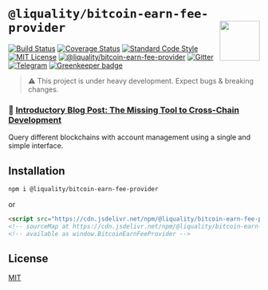 # `@liquality/bitcoin-earn-fee-provider` <img align="right" src="https://raw.githubusercontent.com/liquality/chainabstractionlayer/master/liquality-logo.png" height="80px" />

[![Build Status](https://travis-ci.com/liquality/chainabstractionlayer.svg?branch=master)](https://travis-ci.com/liquality/chainabstractionlayer)
[![Coverage Status](https://coveralls.io/repos/github/liquality/chainabstractionlayer/badge.svg?branch=master)](https://coveralls.io/github/liquality/chainabstractionlayer?branch=master)
[![Standard Code Style](https://img.shields.io/badge/codestyle-standard-brightgreen.svg)](https://github.com/standard/standard)
[![MIT License](https://img.shields.io/badge/license-MIT-brightgreen.svg)](../../LICENSE.md)
[![@liquality/bitcoin-earn-fee-provider](https://img.shields.io/npm/dt/@liquality/bitcoin-earn-fee-provider.svg)](https://npmjs.com/package/@liquality/bitcoin-earn-fee-provider)
[![Gitter](https://img.shields.io/gitter/room/liquality/Lobby.svg)](https://gitter.im/liquality/Lobby?source=orgpage)
[![Telegram](https://img.shields.io/badge/chat-on%20telegram-blue.svg)](https://t.me/Liquality) [![Greenkeeper badge](https://badges.greenkeeper.io/liquality/chainabstractionlayer.svg)](https://greenkeeper.io/)

> :warning: This project is under heavy development. Expect bugs & breaking changes.

### :pencil: [Introductory Blog Post: The Missing Tool to Cross-Chain Development](https://medium.com/liquality/the-missing-tool-to-cross-chain-development-2ebfe898efa1)

Query different blockchains with account management using a single and simple interface.

## Installation

```bash
npm i @liquality/bitcoin-earn-fee-provider
```

or

```html
<script src="https://cdn.jsdelivr.net/npm/@liquality/bitcoin-earn-fee-provider@0.2.3/dist/bitcoin-earn-fee-provider.min.js"></script>
<!-- sourceMap at https://cdn.jsdelivr.net/npm/@liquality/bitcoin-earn-fee-provider@0.2.3/dist/bitcoin-earn-fee-provider.min.js.map -->
<!-- available as window.BitcoinEarnFeeProvider -->
```

## License

[MIT](../../LICENSE.md)

